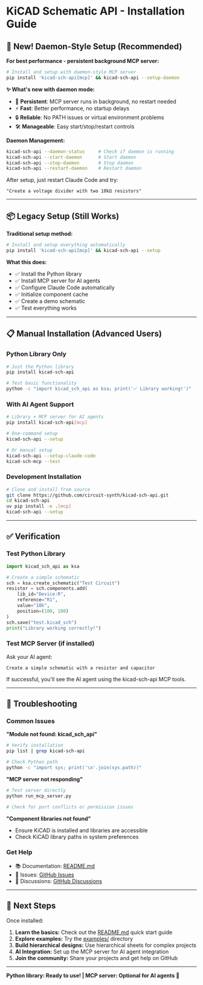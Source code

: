 # KiCAD Schematic API - Installation Guide

## 🚀 New! Daemon-Style Setup (Recommended)

**For best performance - persistent background MCP server:**

```bash
# Install and setup with daemon-style MCP server
pip install 'kicad-sch-api[mcp]' && kicad-sch-api --setup-daemon
```

**✨ What's new with daemon mode:**
- 🚀 **Persistent**: MCP server runs in background, no restart needed
- ⚡ **Fast**: Better performance, no startup delays
- 🔒 **Reliable**: No PATH issues or virtual environment problems
- 🛠️ **Manageable**: Easy start/stop/restart controls

**Daemon Management:**
```bash
kicad-sch-api --daemon-status     # Check if daemon is running
kicad-sch-api --start-daemon      # Start daemon
kicad-sch-api --stop-daemon       # Stop daemon  
kicad-sch-api --restart-daemon    # Restart daemon
```

After setup, just restart Claude Code and try:
```
"Create a voltage divider with two 10kΩ resistors"
```

---

## 📦 Legacy Setup (Still Works)

**Traditional setup method:**

```bash
# Install and setup everything automatically
pip install 'kicad-sch-api[mcp]' && kicad-sch-api --setup
```

**What this does:**
- ✅ Install the Python library
- ✅ Install MCP server for AI agents  
- ✅ Configure Claude Code automatically
- ✅ Initialize component cache
- ✅ Create a demo schematic
- ✅ Test everything works

---

## 📋 Manual Installation (Advanced Users)

### Python Library Only
```bash
# Just the Python library
pip install kicad-sch-api

# Test basic functionality
python -c "import kicad_sch_api as ksa; print('✅ Library working!')"
```

### With AI Agent Support
```bash
# Library + MCP server for AI agents
pip install kicad-sch-api[mcp]

# One-command setup
kicad-sch-api --setup

# Or manual setup
kicad-sch-api --setup-claude-code
kicad-sch-mcp --test
```

### Development Installation
```bash
# Clone and install from source
git clone https://github.com/circuit-synth/kicad-sch-api.git
cd kicad-sch-api
uv pip install -e .[mcp]
kicad-sch-api --setup
```

---

## ✅ Verification

### Test Python Library
```python
import kicad_sch_api as ksa

# Create a simple schematic
sch = ksa.create_schematic("Test Circuit")
resistor = sch.components.add(
    lib_id="Device:R",
    reference="R1",
    value="10k", 
    position=(100, 100)
)
sch.save("test.kicad_sch")
print("Library working correctly!")
```

### Test MCP Server (if installed)
Ask your AI agent:
```
Create a simple schematic with a resistor and capacitor
```

If successful, you'll see the AI agent using the kicad-sch-api MCP tools.

---

## 🔧 Troubleshooting

### Common Issues

**"Module not found: kicad_sch_api"**
```bash
# Verify installation
pip list | grep kicad-sch-api

# Check Python path
python -c "import sys; print('\n'.join(sys.path))"
```

**"MCP server not responding"**
```bash
# Test server directly
python run_mcp_server.py

# Check for port conflicts or permission issues
```

**"Component libraries not found"**
- Ensure KiCAD is installed and libraries are accessible
- Check KiCAD library paths in system preferences

### Get Help

- 📚 Documentation: [README.md](README.md)
- 🐛 Issues: [GitHub Issues](https://github.com/circuit-synth/kicad-sch-api/issues)
- 💬 Discussions: [GitHub Discussions](https://github.com/circuit-synth/kicad-sch-api/discussions)

---

## 🎯 Next Steps

Once installed:

1. **Learn the basics:** Check out the [README.md](README.md) quick start guide
2. **Explore examples:** Try the [examples/](examples/) directory
3. **Build hierarchical designs:** Use hierarchical sheets for complex projects
4. **AI Integration:** Set up the MCP server for AI agent integration
5. **Join the community:** Share your projects and get help on GitHub

---

**Python library: Ready to use! | MCP server: Optional for AI agents 🚀**